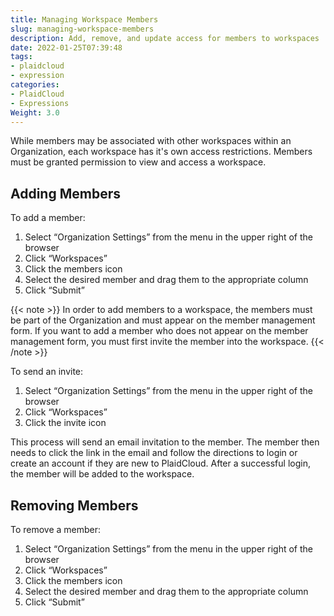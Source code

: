 ```yaml
---
title: Managing Workspace Members
slug: managing-workspace-members
description: Add, remove, and update access for members to workspaces
date: 2022-01-25T07:39:48
tags:
- plaidcloud
- expression
categories:
- PlaidCloud
- Expressions
Weight: 3.0
---
```



While members may be associated with other workspaces within an Organization, each workspace has it's own access restrictions. Members must be granted permission to view and access a workspace.



## Adding Members


To add a member:


1. Select “Organization Settings” from the menu in the upper right of the browser
2. Click “Workspaces”
3. Click the members icon
4. Select the desired member and drag them to the appropriate column
5. Click “Submit”

{{< note >}}
In order to add members to a workspace, the members must be part of the Organization and must appear on the member management form. If you want to add a member who does not appear on the member management form, you must first invite the member into the workspace.
{{< /note >}}



To send an invite:


1. Select “Organization Settings” from the menu in the upper right of the browser
2. Click “Workspaces”
3. Click the invite icon

This process will send an email invitation to the member. The member then needs to click the link in the email and follow the directions to login or create an account if they are new to PlaidCloud. After a successful login, the member will be added to the workspace.



## Removing Members


To remove a member:


1. Select “Organization Settings” from the menu in the upper right of the browser
2. Click “Workspaces”
3. Click the members icon
4. Select the desired member and drag them to the appropriate column
5. Click “Submit”

